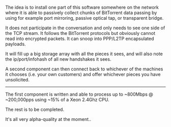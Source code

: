 The idea is to install one part of this software somewhere on the network where it is able to passively collect chunks of BitTorrent data passing by using for example port mirroring, passive optical tap, or transparent bridge.

It does not participate in the conversation and only needs to see one side of the TCP stream. It follows the BitTorrent protocols but obviously cannot read into encrypted packets. It can snoop into PPP/L2TP encapsulated payloads.

It will fill up a big storage array with all the pieces it sees, and will also note the ip/port/infohash of all new handshakes it sees.

A second component can then connect back to whichever of the machines it chooses (i.e. your own customers) and offer whichever pieces you have unsolicited.


---


The first component is written and able to process up to ~800Mbps @ ~200,000pps using ~15% of a Xeon 2.4Ghz CPU.

The rest is to be completed.

It's all very alpha-quality at the moment..